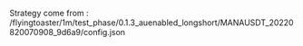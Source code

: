 Strategy come from : /flyingtoaster/1m/test_phase/0.1.3_auenabled_longshort/MANAUSDT_20220820070908_9d6a9/config.json